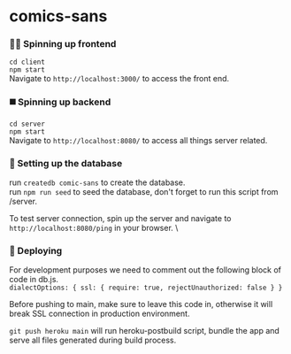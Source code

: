 # comics-sans

### 💅🏼 Spinning up frontend 
`cd client`\
`npm start`\
Navigate to `http://localhost:3000/` to access the front end.

### ◼️ Spinning up backend 
`cd server`\
`npm start`\
Navigate to `http://localhost:8080/` to access all things server related.

### 💾 Setting up the database
run `createdb comic-sans` to create the database.\
run `npm run seed` to seed the database, don't forget to run this script from /server.

To test server connection, spin up the server and navigate to
`http://localhost:8080/ping` in your browser. \

### 🚀 Deploying
For development purposes we need to comment out the following block of code in db.js.\
`dialectOptions: {
      ssl: {
        require: true,
        rejectUnauthorized: false
      }
    }`
    
Before pushing to main, make sure to leave this code in, otherwise it will break SSL connection in production environment.

`git push heroku main` will run heroku-postbuild script, bundle the app and serve all files generated during build process.

